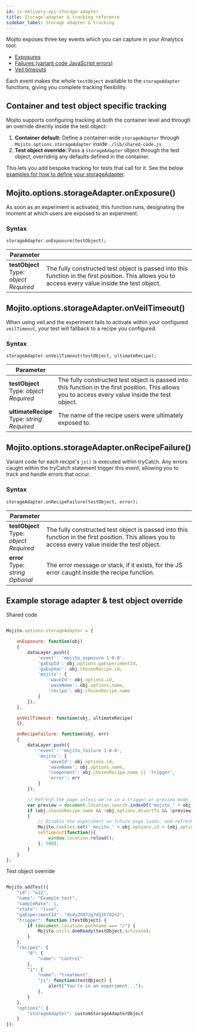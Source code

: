 ```yaml
---
id: js-delivery-api-storage-adapter
title: Storage adapter & tracking reference
sidebar_label: Storage adapter & tracking
---
```

Mojito exposes three key events which you can capture in your Analytics tool:

-   [Exposures](#mojitooptionsstorageadapteronexposure)
-   [Failures (variant code JavaScript errors)](#mojitooptionsstorageadapteronrecipefailure)
-   [Veil timeouts](#mojitooptionsstorageadapteronveiltimeout)

Each event makes the whole `testObject` available to the `storageAdapter` functions, giving you complete tracking flexibility. 

## Container and test object specific tracking

Mojito supports configuring tracking at both the container level and through an override directly inside the test object:

1.  **Container default:** Define a container-wide `storageAdapter` through `Mojito.options.storageAdapter` inside `./lib/shared-code.js`.
2.  **Test object override:** Pass a `storageAdapter` object through the test object, overriding any defaults defined in the container.

This lets you add bespoke tracking for tests that call for it. See the below [examples for how to define your storageAdapter](#examples).

## Mojito.options.storageAdapter.onExposure()

As soon as an experiment is activated, this function runs, designating the moment at which users are exposed to an experiment.

### Syntax

`storageAdapter.onExposure(testObject);`

| Parameter                                          |                                                                                                                                                     |
| -------------------------------------------------- | --------------------------------------------------------------------------------------------------------------------------------------------------- |
| **testObject** <br /> Type: _object_ <br /> _Required_ | The fully constructed test object is passed into this function in the first position. This allows you to access every value inside the test object. |

## Mojito.options.storageAdapter.onVeilTimeout()

When using veil and the experiment fails to activate within your configured `veilTimeout`, your test will fallback to a recipe you configured.

### Syntax

`storageAdapter.onVeilTimeout(testObject, ultimateRecipe);`

| Parameter                                              |                                                                                                                                                     |
| ------------------------------------------------------ | --------------------------------------------------------------------------------------------------------------------------------------------------- |
| **testObject** <br /> Type: _object_ <br /> _Required_     | The fully constructed test object is passed into this function in the first position. This allows you to access every value inside the test object. |
| **ultimateRecipe** <br /> Type: _string_ <br /> _Required_ | The name of the recipe users were ultimately exposed to.                                                                                            |

## Mojito.options.storageAdapter.onRecipeFailure()

Variant code for each recipe's `js()` is executed within tryCatch. Any errors caught within the tryCatch statement trigger this event, allowing you to track and handle errors that occur.

### Syntax

`storageAdapter.onRecipeFailure(testObject, error);`

| Parameter                                          |                                                                                                                                                     |
| -------------------------------------------------- | --------------------------------------------------------------------------------------------------------------------------------------------------- |
| **testObject** <br /> Type: _object_ <br /> _Required_ | The fully constructed test object is passed into this function in the first position. This allows you to access every value inside the test object. |
| **error** <br /> Type: _string_ <br /> _Optional_      | The error message or stack, if it exists, for the JS error caught inside the recipe function.                                                       |

## Example storage adapter & test object override

Shared code

```js

Mojito.options.storageAdapter = {

    onExposure: function(obj)
    {
        dataLayer.push({
            'event': 'mojito_exposure 1-0-0',
            'gaExpId': obj.options.gaExperimentId,
            'gaExpVar': obj.chosenRecipe.id,
            'mojito': {
                'waveId': obj.options.id,
                'waveName': obj.options.name,
                'recipe': obj.chosenRecipe.name
            }
        });
    },

    onVeilTimeout: function(obj, ultimateRecipe)
    {},

    onRecipeFailure: function(obj, err)
    {
        dataLayer.push({
            'event': 'mojito_failure 1-0-0',
            'mojito': {
                'waveId': obj.options.id,
                'waveName': obj.options.name,
                'component': obj.chosenRecipe.name || 'trigger',
                'error': err
            }
        });

        // Refresh the page unless we're in a trigger or preview mode
        var preview = document.location.search.indexOf('mojito_' + obj.options.id + '=' + obj.chosenRecipe.id) > -1;
        if (obj.chosenRecipe.name && !obj.options.divertTo && !preview) 
        {
            // Disable the experiment on future page loads, and refresh
            Mojito.Cookies.set('_mojito_' + obj.options.id + (obj.options.state === 'live'?'':'-staging'), '0.0');
            setTimeout(function(){
                window.location.reload();
            }, 500);
        }
    }
};

```

Test object override

```js

Mojito.addTest({
    "id": "w12",
    "name": "Example test",
    "sampleRate": 1,
    "state": "live",
    "gaExperimentId": "dsdy2h872g7d32h782n2",
    "trigger": function (testObject) {
        if (document.location.pathname === "/") {
            Mojito.utils.domReady(testObject.activate);
        }
    },
    "recipes": {
        "0": {
            "name": "control"
        },
        "1": {
            "name": "treatment",
            "js": function(testObject) {
                alert("You're in an experiment...");
            },
        }
    },
    "options": {
        "storageAdapter": customStorageAdapterObject
    }
});

```

